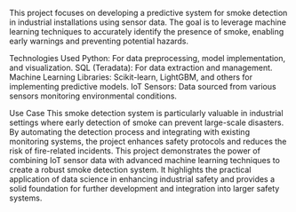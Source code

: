 This project focuses on developing a predictive system for smoke detection in industrial installations using sensor data. The goal is to leverage machine learning techniques to accurately identify the presence of smoke, enabling early warnings and preventing potential hazards.

Technologies Used
Python: For data preprocessing, model implementation, and visualization.
SQL (Teradata): For data extraction and management.
Machine Learning Libraries: Scikit-learn, LightGBM, and others for implementing predictive models.
IoT Sensors: Data sourced from various sensors monitoring environmental conditions.

Use Case
This smoke detection system is particularly valuable in industrial settings where early detection of smoke can prevent large-scale disasters. By automating the detection process and integrating with existing monitoring systems, the project enhances safety protocols and reduces the risk of fire-related incidents.
This project demonstrates the power of combining IoT sensor data with advanced machine learning techniques to create a robust smoke detection system. It highlights the practical application of data science in enhancing industrial safety and provides a solid foundation for further development and integration into larger safety systems.
